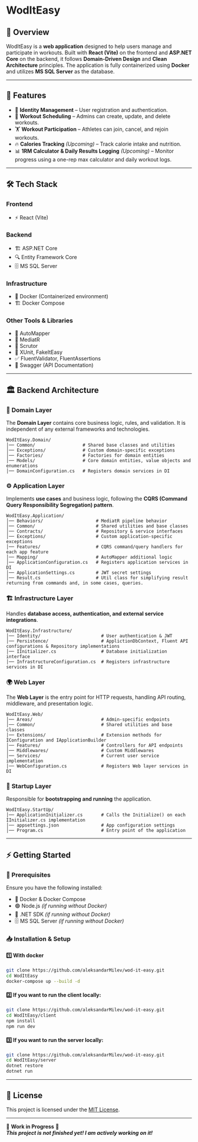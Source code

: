 # WodItEasy

## 🚀 Overview  
WodItEasy is a **web application** designed to help users manage and participate in workouts. Built with **React (Vite)** on the frontend and **ASP.NET Core** on the backend, it follows **Domain-Driven Design** and **Clean Architecture** principles. The application is fully containerized using **Docker** and utilizes **MS SQL Server** as the database.

---

## 🎯 Features  
- 🔐 **Identity Management** – User registration and authentication.  
- 📅 **Workout Scheduling** – Admins can create, update, and delete workouts.  
- 🏋️ **Workout Participation** – Athletes can join, cancel, and rejoin workouts.  
- 🔥 **Calories Tracking** *(Upcoming)* – Track calorie intake and nutrition.  
- 📊 **1RM Calculator & Daily Results Logging** *(Upcoming)* – Monitor progress using a one-rep max calculator and daily workout logs.  

---

## 🛠 Tech Stack  
### **Frontend**  
- ⚡ React (Vite)  

### **Backend**  
- 🏗️ ASP.NET Core  
- 🔍 Entity Framework Core  
- 🗄️ MS SQL Server  

### **Infrastructure**  
- 🐳 Docker (Containerized environment)  
- 🏗️ Docker Compose  

### **Other Tools & Libraries**  
- 🔄 AutoMapper  
- 🎯 MediatR  
- 🔎 Scrutor  
- 🧪 XUnit, FakeItEasy  
- ✅ FluentValidator, FluentAssertions  
- 📖 Swagger (API Documentation)  

---

## 🏛 Backend Architecture  

### 📂 **Domain Layer**  
The **Domain Layer** contains core business logic, rules, and validation. It is independent of any external frameworks and technologies.  
```plaintext
WodItEasy.Domain/
│── Common/                  # Shared base classes and utilities
│── Exceptions/              # Custom domain-specific exceptions
│── Factories/               # Factories for domain entities
│── Models/                  # Core domain entities, value objects and enumerations
│── DomainConfiguration.cs   # Registers domain services in DI
```

### ⚙️ **Application Layer**  
Implements **use cases** and business logic, following the **CQRS (Command Query Responsibility Segregation) pattern**.  
```plaintext
WodItEasy.Application/
│── Behaviors/                    # MediatR pipeline behavior
│── Common/                       # Shared utilities and base classes
│── Contracts/                    # Repository & service interfaces
│── Exceptions/                   # Custom application-specific exceptions
│── Features/                     # CQRS command/query handlers for each app feature
│── Mapping/                      # AutoMapper additional logic
│── ApplicationConfiguration.cs   # Registers application services in DI
│── ApplicationSettings.cs        # JWT secret settings
│── Result.cs                     # Util class for simplifying result returning from commands and, in some cases, queries.
```

### 🏗 **Infrastructure Layer**  
Handles **database access, authentication, and external service integrations**.  
```plaintext
WodItEasy.Infrastructure/
│── Identity/                       # User authentication & JWT
│── Persistence/                    # ApplictionDbContext, Fluent API configurations & Repository implementations
│── IInitializer.cs                 # Database initialization interface
│── InfrastructureConfiguration.cs  # Registers infrastructure services in DI
```

### 🌍 **Web Layer**  
The **Web Layer** is the entry point for HTTP requests, handling API routing, middleware, and presentation logic.  
```plaintext
WodItEasy.Web/
│── Areas/                          # Admin-specific endpoints
│── Common/                         # Shared utilities and base classes
│── Extensions/                     # Extension methods for IConfiguration and IApplicationBuilder
│── Features/                       # Controllers for API endpoints
│── Middlewares/                    # Custom Middlewares 
│── Services/                       # Current user service implementation
│── WebConfiguration.cs             # Registers Web layer services in DI
```

### 🚀 **Startup Layer**  
Responsible for **bootstrapping and running** the application.  
```plaintext
WodItEasy.StartUp/
│── ApplicationInitializer.cs       # Calls the Initialize() on each IInitializer.cs implementation
│── appsettings.json                # App configuration settings
│── Program.cs                      # Entry point of the application
```

---

## ⚡ Getting Started  
### 📌 Prerequisites  
Ensure you have the following installed:
- 🐳 Docker & Docker Compose
- 🟢 Node.js *(if running without Docker)*
- 🔵 .NET SDK *(if running without Docker)*
- 🗄️ MS SQL Server *(if running without Docker)*

### 📥 Installation & Setup  
#### 1️⃣ With docker
```sh
git clone https://github.com/aleksandarMilev/wod-it-easy.git
cd WodItEasy
docker-compose up --build -d
```

#### 2️⃣ If you want to run the client locally:
```sh
git clone https://github.com/aleksandarMilev/wod-it-easy.git
cd WodItEasy/client
npm install
npm run dev
```

#### 3️⃣ If you want to run the server locally:
```sh
git clone https://github.com/aleksandarMilev/wod-it-easy.git
cd WodItEasy/server
dotnet restore
dotnet run
```

---

## 📜 License  
This project is licensed under the [MIT License](LICENSE).  

---

🚧 **Work in Progress** 🚧  
***This project is not finished yet! I am actively working on it!***
